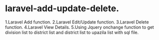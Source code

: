 # laravel-add-update-delete.
1.Laravel Add function.
2.Laravel Edit/Update function.
3.Laravel Delete function.
4.Laravel View Details.
5.Using Jquery onchange function to get division list to district list and district list to upazila list with sql file.
